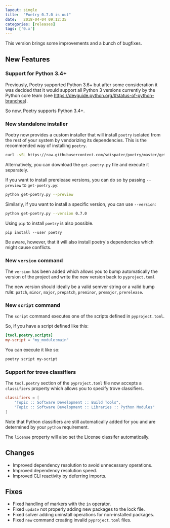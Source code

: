 ```yaml
---
layout: single
title:  "Poetry 0.7.0 is out"
date:   2018-04-04 09:12:35
categories: [releases]
tags: ['0.x']
---
```


This version brings some improvements and a bunch of bugfixes.

## New Features

### Support for Python 3.4+

Previously, Poetry supported Python 3.6+ but after some consideration
it was decided that it would support all Python 3 versions currently by the
Python core team (see https://devguide.python.org/#status-of-python-branches).

So now, Poetry supports Python 3.4+.

### New standalone installer

Poetry now provides a custom installer that will install `poetry` isolated
from the rest of your system by vendorizing its dependencies. This is the
recommended way of installing `poetry`.

```bash
curl -sSL https://raw.githubusercontent.com/sdispater/poetry/master/get-poetry.py | python
```

Alternatively, you can download the `get-poetry.py` file and execute it separately.

If you want to install prerelease versions, you can do so by passing `--preview` to `get-poetry.py`:

```bash
python get-poetry.py --preview
```

Similarly, if you want to install a specific version, you can use `--version`:

```bash
python get-poetry.py --version 0.7.0
```

<aside class="note">
<p>Using <code>pip</code> to install <code>poetry</code> is also possible.</p>
<div class="highlight">
<pre class=" language-bash">
<code class=" language-bash" data-lang="bash">pip install --user poetry</code>
</pre>
</div>
<p>Be aware, however, that it will also install poetry's dependencies
which might cause conflicts.</p>
</aside>

### New `version` command

The `version` has been added which allows you to bump automatically
the version of the project and write the new version back to `pyproject.toml`

The new version should ideally be a valid semver string or a valid bump rule:
`patch`, `minor`, `major`, `prepatch`, `preminor`, `premajor`, `prerelease`.

### New `script` command

The `script` command executes one of the scripts defined in `pyproject.toml`.

So, if you have a script defined like this:

```toml
[tool.poetry.scripts]
my-script = "my_module:main"
```

You can execute it like so:

```bash
poetry script my-script
```

### Support for trove classifiers

The `tool.poetry` section of the `pyproject.toml` file now accepts
a `classifiers` property which allows you to specify trove classifiers.

```toml
classifiers = [
    "Topic :: Software Development :: Build Tools",
    "Topic :: Software Development :: Libraries :: Python Modules"
]
```

Note that Python classifiers are still automatically added for you and are
determined by your `python` requirement.

The `license` property will also set the License classifer automatically.


## Changes

- Improved dependency resolution to avoid unnecessary operations.
- Improved dependency resolution speed.
- Improved CLI reactivity by deferring imports.


## Fixes

- Fixed handling of markers with the `in` operator.
- Fixed `update` not properly adding new packages to the lock file.
- Fixed solver adding uninstall operations for non-installed packages.
- Fixed `new` command creating invalid `pyproject.toml` files.

